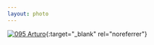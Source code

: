 ```yaml
---
layout: photo
---
```


[![095 Arturo](https://c1.staticflickr.com/1/666/21146130054_c679d41699_c.jpg)](https://www.flickr.com/photos/131440297@N08/21146130054/){:target="_blank" rel="noreferrer"}
